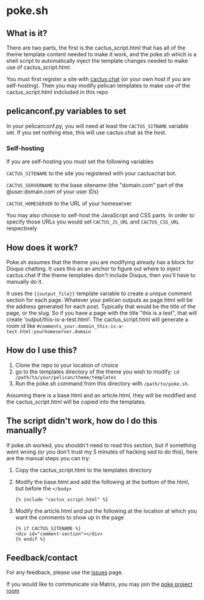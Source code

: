# poke.sh

## What is it?
There are two parts, the first is the cactus_script.html that has all of the theme template content needed to make it work, and the poke.sh which is a shell script to automatically inject the template changes needed to make use of cactus_script.html.

You must first register a site with [cactus.chat](https://cactus.chat) (or your own host if you are self-hosting).  Then you may modify pelican templates to make use of the cactus_script.html indcluded in this repo

## pelicanconf.py variables to set

In your pelicanconf.py, you will need at least the `CACTUS_SITNAME` variable set.  If you set nothing else, this will use cactus.chat as the host.

### Self-hosting

If you are self-hosting you must set the following variables

`CACTUS_SITENAME` to the site you registered with your cactuschat bot.

`CACTUS_SERVERNAME` to the base sitename (the "domain.com" part of the @user:domain.com of your user IDs)

`CACTUS_HOMESERVER` to the URL of your homeserver

You may also choose to self-host the JavaScript and CSS parts.  In order to specify those URLs you would set `CACTUS_JS_URL` and `CACTUS_CSS_URL` respectively

## How does it work?

Poke.sh assumes that the theme you are modifying already has a block for Disqus chatting.  It uses this as an anchor to figure out where to inject cactus.chat
If the theme templates don't include Disqus, then you'll have to manually do it.

It uses the `{{output_file}}` template variable to create a unique comment section for each page.  Whatever your pelican outputs as page.html will be the address generated for each post.  Typically that would be the title of the page, or the slug.  So if you have a page with the title "this is a test", that will create 'output/this-is-a-test.html'.  The cactus_script.html will generate a room id like `#comments_your.domain_this-is-a-test.html:yourhomeserver.domain`

## How do I use this?

1. Clone the repo to your location of choice
2. go to the templates directory of the theme you wish to modify: `cd /path/to/your/pelican/theme/templates`
3. Run the poke.sh command from this directory with `/path/to/poke.sh`.

Assuming there is a base.html and an article.html, they will be modified and the cactus_script.html will be copied into the templates.

## The script didn't work, how do I do this manually?

If poke.sh worked, you shouldn't need to read this section, but if something went wrong (or you don't trust my 5 minutes of hacking sed to do this), here are the manual steps you can try:

1. Copy the cactus_script.html to the templates directory
2. Modify the base.html and add the following at the bottom of the html, but before the `</body>`

    `{% include "cactus_script.html" %}`

3. Modify the article.html and put the following at the location at which you want the comments to show up in the page
    ```
    {% if CACTUS_SITENAME %}
	<div id="comment-section"></div>
    {% endif %}
    ```
## Feedback/contact

For any feedback, please use the [issues](issues) page.

If you would like to communicate via Matrix, you may join the [poke project room](https://matrix.to/#/#poke:arachnitech.com)
